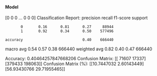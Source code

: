 #### Model
[0 0 0 ... 0 0 0]
Classification Report:
              precision    recall  f1-score   support

           0       0.16      0.81      0.27     88944
           1       0.92      0.34      0.50    577496

    accuracy                           0.40    666440
   macro avg       0.54      0.57      0.38    666440
weighted avg       0.82      0.40      0.47    666440

Accuracy: 0.40464257847668206
Confusion Matrix:
[[ 71607  17337]
 [379433 198063]]
Confusion Matrix (%):
[[10.7447032   2.60143449]
 [56.93430766 29.71955465]]
